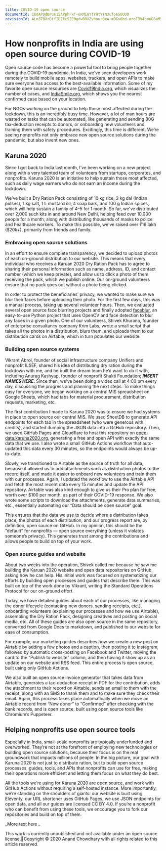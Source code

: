 ```yaml
---
title: COVID-19 open source
documentId: 1UdAPDdDPQs15APphFxT-6KMi6YfYHtYTN3ufo6SOUU0
revisionId: ALm37BXrDtYIDZkc9ZE9gdwB0XZvhour0xA-m9Gv6hd-nroF9V4onoG6aM5Cvq3iCLAwfmkcrm0sPFmfsC1Hwi0
---
```


# How nonprofits in India are using open source during COVID-19

Open source code has become a powerful tool to bring people together during the COVID-19 pandemic. In India, we’ve seen developers work remotely to build mobile apps, websites, trackers, and open APIs to make sure everyone has access to the best-available information. Some of my favorite open source resources are [Covid19India.org](https://www.covid19india.org), which visualizes the number of cases, and [IndiaSmile.org](https://indiasmile.org), which shows you the nearest confirmed case based on your location.

For NGOs working on the ground to help those most affected during the lockdown, this is an incredibly busy time. However, a lot of man hours are wasted on tasks that can be automated, like generating and sending 80G tax-deduction receipts to donors, or onboarding new volunteers and training them with safety procedures. Excitingly, this time is different. We’re seeing nonprofits not only embrace new open source solutions during the pandemic, but also invent new ones.

## Karuna 2020

Since I got back to India last month, I’ve been working on a new project along with a very talented team of volunteers from startups, corporates, and nonprofits. Karuna 2020 is an initiative to help sustain those most affected, such as daily wage earners who do not earn an income during the lockdown.

We've built a Dry Ration Pack consisting of 10 kg rice, 2 kg dal (Indian pulses), 1 kg salt, 1 L mustard oil, 4 soap bars, and 100 g Indian spices, which will help sustain a family of 4–5 for 1 month. So far, we've distributed over 2,000 such kits in and around New Delhi, helping feed over 10,000 people for a month, along with distributing thousands of masks to police and healthcare workers. To make this possible, we've raised over ₹16 lakh ($20k+), primarily from friends and family.

### Embracing open source solutions

In an effort to ensure complete transparency, we decided to upload photos of each on-ground distribution to our website. This means that every individual who receives a Karuan 2020 Dry Ration Pack has to agree to sharing their personal information such as name, address, ID, and contact number (which we keep private), and allow us to click a photo of them receiving the pack, which we publish online. Our on-ground volunteers ensure that no pack goes out without a photo being clicked.

In order to protect the beneficiaries’ privacy, we wanted to make sure we blur their faces before uploading their photo. For the first few days, this was a manual process, taking up several volunteer hours. Then, we evaluated several open source face blurring projects and finally adopted [faceblur](https://github.com/Karuna2020/faceblur), an easy-to-use Python project that uses OpenCV and face detection to blur any faces in a given photo. One of our volunteers, Shivek Khurana, founder of enterprise consultancy company Krim Labs, wrote a small script that takes all the photos in a distribution, blurs them, and uploads them to our distribution cards on Airtable, which in turn populates our website.

### Building open source systems

Vikrant Abrol, founder of social infrastructure company Unifiers and nonprofit ILSEF, shared his idea of distributing dry ration during the lockdown with me, and he built the dream team he’d want to do it with, including Anurag Kashyap, founder of nonprofit Shakti Foundation; **_INSERT NAMES HERE_**. Since then, we’ve been doing a video call at 4:00 pm every day, discussing the progress and planning the next steps. To make things easy for everyone, we began working on a central MIS spreadsheet on Google Sheets, which had tabs for material procurement, distribution requests, marketing, etc.

The first contribution I made to Karuna 2020 was to ensure we had systems in place to open source our central MIS. We used SheetDB to generate API endpoints for each tab in the spreadsheet (who were generous with credits), and started dumping the JSON data into a GitHub repository. Then, we used GitHub Pages and Cloudflare to host this repository on [open-data.karuna2020.org](https://open-data.karuna2020.org), generating a free and open API with exactly the same data that we use. I also wrote a small GitHub Actions workflow that auto-updated this data every 30 minutes, so the endpoints would always be up-to-date.

Slowly, we transitioned to Airtable as the source of truth for all data, because it allowed us to add attachments such as distribution photos to the record itself, and made it easier to onboard new volunteers and train them with our processes. Again, I updated the workflow to use the Airtable API and fetch the most recent data every 15 minutes and update the API repository. Airtable was also kind enough to give us their Pro plan for free, worth over $100 per month, as part of their COVID-19 response. We also wrote some scripts to download the attachments, generate data summaries, etc., essentially automating our “Data should be open source” goal.

This ensures that the data we use to decide where a distribution takes place, the photos of each distribution, and our progress report are, by definition, open source on GitHub. In my opinion, this should be the “default” for nonprofits — open source everything (unless it violates someone’s privacy). This generates trust among the contributions and allows people to build on top of your work.

### Open source guides and website

About two weeks into the operation, Shivek called me because he saw me building the Karuan 2020 website and open data repositories on GitHub, asking how he can help. His initial work was focused on systematizing our efforts by building open processes and guides that describe them. This was built on top of the work done by Vikrant, writing the Standard Operations Protocol for our on-ground effort.

Today, we have detailed guides about each of our processes, like managing the donor lifecycle (contacting new donors, sending receipts, etc.), onboarding volunteers (explaining our processes and how we use Airtable), assembling the Dry Ration Pack, designing creatives and posting on social media, etc. All of these guides are also open source in the same repository, converted from Google Docs to markdown, and published to our website for ease of consumption.

For example, our marketing guides describes how we create a new post on Airtable by adding a few photos and a caption, then posting it to Instagram, followed by automatic cross-posting on Facebook and Twitter, moving the card to the “Publish to website” column, and then having it show up as an update on our website and RSS feed. This entire process is open source, built using only GitHub Actions.

We also built an open source invoice generator that takes data from Airtable, generates a tax-deduction receipt in PDF for the contribution, adds the attachment to their record on Airtable, sends an email to them with the receipt, along with an SMS to thank them and to make sure they check their email. Again, this process takes place automatically when we move an Airtable record from “New donor” to “Confirmed” after checking with the bank records, and is open source, built using open source tools like Chromium’s Puppeteer.

## Helping nonprofits use open source tools

Especially in India, small-scale nonprofits are typically underfunded and overworked. They’re not at the forefront of employing new technologies or building open source solutions, because their focus is on the real groundwork that impacts millions of people. In the big picture, our goal with Karuna 2020 is not just to distribute ration, but to build open source processes, guides, tools, and APIs that nonprofits can use for free, making their operations more efficient and letting them focus on what they do best.

All the tools we’re using for Karuna 2020 are open source, and work with GitHub Actions without requiring a self-hosted instance. More importantly, we’re standing on the shoulders of giants: our website is built using Eleventy, our URL shortener uses GitHub Pages, we use JSON endpoints for open data, and all our guides are licensed CC BY 4.0. If you’re a nonprofit who can benefit from using these tools, we encourage you to fork our repositories and build on top of them.

_More text here
_

This work is currently unpublished and not available under an open source license.Copyright © 2020 Anand Chowdhary with all rights related to this article reserved.


